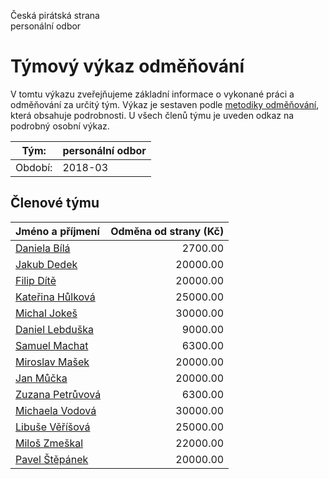 Česká pirátská strana  
personální odbor

Týmový výkaz odměňování
===========================

V tomtu výkazu zveřejňujeme základní informace o vykonané práci a odměňování
za určitý tým. Výkaz je sestaven podle [metodiky odměňování][metodika],
která obsahuje podrobnosti. U všech členů týmu je uveden odkaz na podrobný osobní výkaz.

Tým:                     | personální odbor
-----------------------  | --------------------
Období:                  | 2018-03

Členové týmu
--------------

| Jméno a příjmení                      |   Odměna od strany (Kč) |
|:--------------------------------------|------------------------:|
| [Daniela Bílá](daniela-bila/)         |                 2700.00 |
| [Jakub Dedek](jakub-dedek/)           |                20000.00 |
| [Filip Dítě](filip-dite/)             |                20000.00 |
| [Kateřina Hůlková](katerina-hulkova/) |                25000.00 |
| [Michal Jokeš](michal-jokes/)         |                30000.00 |
| [Daniel Lebduška](daniel-lebduska/)   |                 9000.00 |
| [Samuel Machat](samuel-machat/)       |                 6300.00 |
| [Miroslav Mašek](miroslav-masek/)     |                20000.00 |
| [Jan Můčka](jan-mucka/)               |                20000.00 |
| [Zuzana Petrůvová](zuzana-petruvova/) |                 6300.00 |
| [Michaela Vodová](michaela-vodova/)   |                30000.00 |
| [Libuše Věříšová](libuse-verisova/)   |                25000.00 |
| [Miloš Zmeškal](milos-zmeskal/)       |                22000.00 |
| [Pavel Štěpánek](pavel-stepanek/)     |                20000.00 |


[metodika]: https://redmine.pirati.cz/projects/po/wiki/Odmenovani
